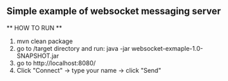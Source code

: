 <h2>Simple example of websocket messaging server</h2>

** HOW TO RUN **
1. mvn clean package
2. go to /target directory and run: java -jar websocket-exmaple-1.0-SNAPSHOT.jar
3. go to http://localhost:8080/ 
4. Click "Connect" -> type your name -> click "Send"